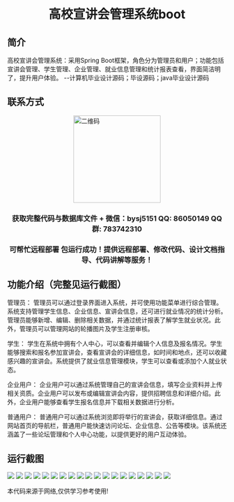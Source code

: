 <p><h1 align="center">高校宣讲会管理系统boot</h1></p>

## 简介
高校宣讲会管理系统：采用Spring Boot框架，角色分为管理员和用户；功能包括宣讲会管理、学生管理、企业管理、就业信息管理和统计报表查看，界面简洁明了，提升用户体验。    --计算机毕业设计源码；毕设源码；java毕业设计源码


## 联系方式
<img src="https://bs-1329754181.cos.ap-shanghai.myqcloud.com/wx.jpg" alt="二维码" style="display: block; margin: 0 auto;" width="200px">
<p><h3 align="center">获取完整代码与数据库文件 + 微信：bysj5151 QQ: 86050149 QQ群: 783742310</h3></p>
<p><h3 align="center">可帮忙远程部署 包运行成功！提供远程部署、修改代码、设计文档指导、代码讲解等服务！</h3></p>

## 功能介绍（完整见运行截图）
管理员： 管理员可以通过登录界面进入系统，并可使用功能菜单进行综合管理。系统支持管理学生信息、企业信息、宣讲会信息，还可进行就业情况的统计分析。管理员能够新增、编辑、删除相关数据，并通过统计报表了解学生就业状况。此外，管理员可以管理网站的轮播图片及学生注册审核。

学生： 学生在系统中拥有个人中心，可以查看并编辑个人信息及报名情况。学生能够搜索和报名参加宣讲会，查看宣讲会的详细信息，如时间和地点，还可以收藏感兴趣的宣讲会。系统提供了就业信息管理模块，学生可以查看或添加个人就业状态。

企业用户： 企业用户可以通过系统管理自己的宣讲会信息，填写企业资料并上传相关资质。企业用户可以发布或编辑宣讲会内容，提供招聘信息和详细介绍。此外，企业用户能够查看学生报名信息并下载相关数据进行分析。

普通用户： 普通用户可以通过系统浏览即将举行的宣讲会，获取详细信息。通过网站首页的导航栏，普通用户能快速访问论坛、企业信息、公告等模块。该系统还涵盖了一些论坛管理和个人中心功能，以提供更好的用户互动体验。


## 运行截图
![](https://bs-1329754181.cos.ap-shanghai.myqcloud.com/spring/CollegePresentationManagementSystem/img/001.jpg)
![](https://bs-1329754181.cos.ap-shanghai.myqcloud.com/spring/CollegePresentationManagementSystem/img/002.jpg)
![](https://bs-1329754181.cos.ap-shanghai.myqcloud.com/spring/CollegePresentationManagementSystem/img/003.jpg)
![](https://bs-1329754181.cos.ap-shanghai.myqcloud.com/spring/CollegePresentationManagementSystem/img/004.jpg)
![](https://bs-1329754181.cos.ap-shanghai.myqcloud.com/spring/CollegePresentationManagementSystem/img/005.jpg)
![](https://bs-1329754181.cos.ap-shanghai.myqcloud.com/spring/CollegePresentationManagementSystem/img/006.jpg)
![](https://bs-1329754181.cos.ap-shanghai.myqcloud.com/spring/CollegePresentationManagementSystem/img/007.jpg)
![](https://bs-1329754181.cos.ap-shanghai.myqcloud.com/spring/CollegePresentationManagementSystem/img/008.jpg)
![](https://bs-1329754181.cos.ap-shanghai.myqcloud.com/spring/CollegePresentationManagementSystem/img/009.jpg)
![](https://bs-1329754181.cos.ap-shanghai.myqcloud.com/spring/CollegePresentationManagementSystem/img/010.jpg)
![](https://bs-1329754181.cos.ap-shanghai.myqcloud.com/spring/CollegePresentationManagementSystem/img/011.jpg)
![](https://bs-1329754181.cos.ap-shanghai.myqcloud.com/spring/CollegePresentationManagementSystem/img/012.jpg)
![](https://bs-1329754181.cos.ap-shanghai.myqcloud.com/spring/CollegePresentationManagementSystem/img/013.jpg)
![](https://bs-1329754181.cos.ap-shanghai.myqcloud.com/spring/CollegePresentationManagementSystem/img/014.jpg)
![](https://bs-1329754181.cos.ap-shanghai.myqcloud.com/spring/CollegePresentationManagementSystem/img/015.jpg)
![](https://bs-1329754181.cos.ap-shanghai.myqcloud.com/spring/CollegePresentationManagementSystem/img/016.jpg)
![](https://bs-1329754181.cos.ap-shanghai.myqcloud.com/spring/CollegePresentationManagementSystem/img/017.jpg)
![](https://bs-1329754181.cos.ap-shanghai.myqcloud.com/spring/CollegePresentationManagementSystem/img/018.jpg)
![](https://bs-1329754181.cos.ap-shanghai.myqcloud.com/spring/CollegePresentationManagementSystem/img/019.jpg)

<p>本代码来源于网络,仅供学习参考使用!</p>
